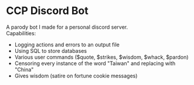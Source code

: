 # CCP Discord Bot
A parody bot I made for a personal discord server.  
Capabilities:
- Logging actions and errors to an output file
- Using SQL to store databases
- Various user commands ($quote, $strikes, $wisdom, $whack, $pardon)
- Censoring every instance of the word "Taiwan" and replacing with "China"
- Gives wisdom (satire on fortune cookie messages)
